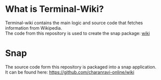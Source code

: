 


# What is Terminal-Wiki?

Terminal-wiki contains the main logic and source code that fetches information from Wikipedia.\
The code from this repository is used to create the snap package: [wiki](https://snapcraft.io/wiki)



# Snap
The source code form this repository is packaged into a snap application.\
It can be found here:  https://github.com/charanravi-online/wiki

